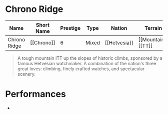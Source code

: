 # Chrono Ridge

| Name | Short Name | Prestige | Type | Nation | Terrain | Length |
|-----|------|------|-----|----|-----|-----|
| Chrono Ridge | [[Chrono]] | 6 | Mixed | [[Hetvesia]] | [[Mountain]] [[TT]] |

> A tough mountain ITT up the slopes of historic climbs, sponsored by a famous Hetvesian watchmaker. A combination of the nation's three great loves: climbing, finely crafted watches, and spectacular scenery.

# Performances

* 